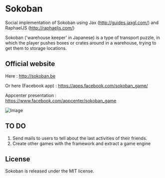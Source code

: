 Sokoban
=======

Social implementation of Sokoban using Jax (http://guides.jaxgl.com/) and RaphaelJS (http://raphaeljs.com/)

Sokoban ('warehouse keeper' in Japanese) is a type of transport puzzle, in which the player pushes boxes or crates around in a warehouse, trying to get them to storage locations.

Official website
-----

Here : http://sokoban.be

Or here (Facebook app) : https://apps.facebook.com/sokoban_game/

Appcenter presentation : https://www.facebook.com/appcenter/sokoban_game

![Image](https://github.com/MichaelHoste/sokoban/raw/master/public/images/sokoban.png)

TO DO
-----

 1.  Send mails to users to tell about the last activities of their friends.
 2.  Create other games with the framework and extract a game engine

License
-----

Sokoban is released under the MIT license.
